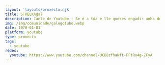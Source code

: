 ```yaml
---
layout: 'layouts/proxecto.njk'
title: STRELKAgal
description: Canle de Youtube - Se é a túa e lle queres engadir unha descripción e etiquetas, ponte en contacto con nós.
img: /img/comunidade/galegotube.webp
date: 1970-01-01
platform: youtube
type: proxecto
tags:
  - youtube
redes:
  youtube: https://www.youtube.com/channel/UCB8zfhaNft-FFtRu4g-ZFyA
---
```


